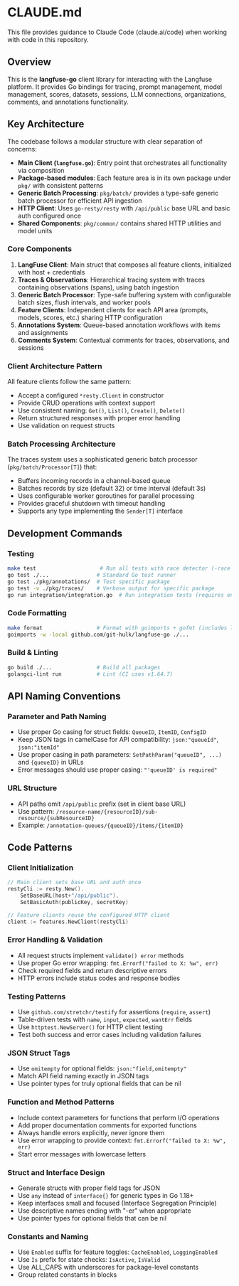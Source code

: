 # CLAUDE.md

This file provides guidance to Claude Code (claude.ai/code) when working with code in this repository.

## Overview

This is the **langfuse-go** client library for interacting with the Langfuse platform. It provides Go bindings for tracing, prompt management, model management, scores, datasets, sessions, LLM connections, organizations, comments, and annotations functionality.

## Key Architecture

The codebase follows a modular structure with clear separation of concerns:

- **Main Client (`langfuse.go`)**: Entry point that orchestrates all functionality via composition
- **Package-based modules**: Each feature area is in its own package under `pkg/` with consistent patterns
- **Generic Batch Processing**: `pkg/batch/` provides a type-safe generic batch processor for efficient API ingestion
- **HTTP Client**: Uses `go-resty/resty` with `/api/public` base URL and basic auth configured once
- **Shared Components**: `pkg/common/` contains shared HTTP utilities and model units

### Core Components

1. **LangFuse Client**: Main struct that composes all feature clients, initialized with host + credentials
2. **Traces & Observations**: Hierarchical tracing system with traces containing observations (spans), using batch ingestion
3. **Generic Batch Processor**: Type-safe buffering system with configurable batch sizes, flush intervals, and worker pools
4. **Feature Clients**: Independent clients for each API area (prompts, models, scores, etc.) sharing HTTP configuration
5. **Annotations System**: Queue-based annotation workflows with items and assignments
6. **Comments System**: Contextual comments for traces, observations, and sessions

### Client Architecture Pattern

All feature clients follow the same pattern:
- Accept a configured `*resty.Client` in constructor
- Provide CRUD operations with context support
- Use consistent naming: `Get()`, `List()`, `Create()`, `Delete()`
- Return structured responses with proper error handling
- Use validation on request structs

### Batch Processing Architecture

The traces system uses a sophisticated generic batch processor (`pkg/batch/Processor[T]`) that:
- Buffers incoming records in a channel-based queue
- Batches records by size (default 32) or time interval (default 3s)
- Uses configurable worker goroutines for parallel processing
- Provides graceful shutdown with timeout handling
- Supports any type implementing the `Sender[T]` interface

## Development Commands

### Testing
```bash
make test                    # Run all tests with race detector (-race -count=1)
go test ./...               # Standard Go test runner  
go test ./pkg/annotations/  # Test specific package
go test -v ./pkg/traces/    # Verbose output for specific package
go run integration/integration.go  # Run integration tests (requires env setup)
```

### Code Formatting
```bash
make format                 # Format with goimports + gofmt (includes local import ordering)
goimports -w -local github.com/git-hulk/langfuse-go ./...
```

### Build & Linting
```bash
go build ./...              # Build all packages
golangci-lint run           # Lint (CI uses v1.64.7)
```

## API Naming Conventions

### Parameter and Path Naming
- Use proper Go casing for struct fields: `QueueID`, `ItemID`, `ConfigID`
- Keep JSON tags in camelCase for API compatibility: `json:"queueId"`, `json:"itemId"`
- Use proper casing in path parameters: `SetPathParam("queueID", ...)` and `{queueID}` in URLs
- Error messages should use proper casing: `"'queueID' is required"`

### URL Structure
- API paths omit `/api/public` prefix (set in client base URL)
- Use pattern: `/resource-name/{resourceID}/sub-resource/{subResourceID}`
- Example: `/annotation-queues/{queueID}/items/{itemID}`

## Code Patterns

### Client Initialization
```go
// Main client sets base URL and auth once
restyCli := resty.New().
    SetBaseURL(host+"/api/public").
    SetBasicAuth(publicKey, secretKey)

// Feature clients reuse the configured HTTP client
client := features.NewClient(restyCli)
```

### Error Handling & Validation
- All request structs implement `validate() error` methods
- Use proper Go error wrapping: `fmt.Errorf("failed to X: %w", err)`
- Check required fields and return descriptive errors
- HTTP errors include status codes and response bodies

### Testing Patterns
- Use `github.com/stretchr/testify` for assertions (`require`, `assert`)
- Table-driven tests with `name`, `input`, `expected`, `wantErr` fields
- Use `httptest.NewServer()` for HTTP client testing
- Test both success and error cases including validation failures

### JSON Struct Tags
- Use `omitempty` for optional fields: `json:"field,omitempty"`
- Match API field naming exactly in JSON tags
- Use pointer types for truly optional fields that can be nil

### Function and Method Patterns
- Include context parameters for functions that perform I/O operations
- Add proper documentation comments for exported functions
- Always handle errors explicitly, never ignore them
- Use error wrapping to provide context: `fmt.Errorf("failed to X: %w", err)`
- Start error messages with lowercase letters

### Struct and Interface Design
- Generate structs with proper field tags for JSON
- Use `any` instead of `interface{}` for generic types in Go 1.18+
- Keep interfaces small and focused (Interface Segregation Principle)
- Use descriptive names ending with "-er" when appropriate
- Use pointer types for optional fields that can be nil

### Constants and Naming
- Use `Enabled` suffix for feature toggles: `CacheEnabled`, `LoggingEnabled`
- Use `Is` prefix for state checks: `IsActive`, `IsValid`
- Use ALL_CAPS with underscores for package-level constants
- Group related constants in blocks